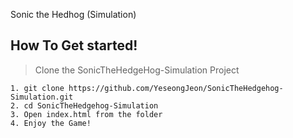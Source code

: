 Sonic the Hedhog (Simulation)

## How To Get started!

> Clone the SonicTheHedgeHog-Simulation Project

    1. git clone https://github.com/YeseongJeon/SonicTheHedgehog-Simulation.git
    2. cd SonicTheHedgehog-Simulation
    3. Open index.html from the folder
    4. Enjoy the Game!
